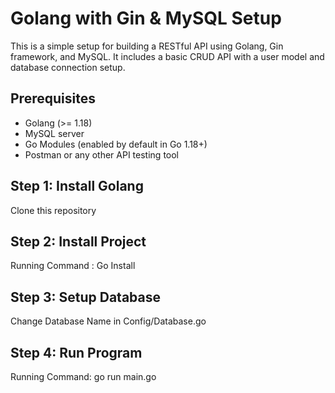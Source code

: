 # Golang with Gin & MySQL Setup

This is a simple setup for building a RESTful API using Golang, Gin framework, and MySQL. It includes a basic CRUD API with a user model and database connection setup.

## Prerequisites

- Golang (>= 1.18)
- MySQL server
- Go Modules (enabled by default in Go 1.18+)
- Postman or any other API testing tool

## Step 1: Install Golang

Clone this repository

## Step 2: Install Project

Running Command : Go Install

## Step 3: Setup Database

Change Database Name in Config/Database.go

## Step 4: Run Program

Running Command: go run main.go
